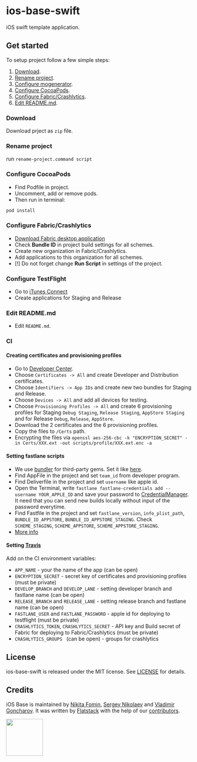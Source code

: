 # ios-base-swift

iOS swift template application.

## Get started

To setup project follow a few simple steps:
 1. [Download][1].
 2. [Rename project][2].
 3. [Configure mogenerator][3].
 4. [Configure CocoaPods][4].
 5. [Configure Fabric/Crashlytics][5].
 6. [Edit README.md][6].

### Download
Download prject as `zip` file.

### Rename project
run `rename-project.command script`

### Configure CocoaPods
* Find Podfile in project.
* Uncomment, add or remove pods.
* Then run in terminal:

```sh
pod install
```

### Configure Fabric/Crashlytics
* [Download Fabric desktop application][13]
* Check **Bundle ID** in project build settings for all schemes.
* Create new organization in Fabric/Crashlytics.
* Add applications to this organization for all schemes.
* [!] Do not forget change **Run Script** in settings of the project.

### Configure TestFlight
* Go to [iTunes Connect][20]
* Create applications for Staging and Release

### Edit README.md
* Edit `README.md`.

### CI

#### Creating certificates and provisioning profiles
* Go to [Developer Center][14]. 
* Choose ```Certificates -> All``` and create Developer and Distribution certificates. 
* Choose ```Identifiers -> App IDs``` and create new two bundles for Staging and Release.
* Choose ```Devices -> All``` and add all devices for testing.
* Choose ```Provisioning Profiles -> All``` and create 6 provisioning profiles for Staging ```Debug Staging```, ```Release Staging```, ```AppStore Staging``` and for Release ```Debug```, ```Release```,  ```AppStore```.
* Download the 2 certificates and the 6 provisioning profiles.
* Copy the files to ```/Certs``` path.
* Encrypting the files via ```openssl aes-256-cbc -k "ENCRYPTION_SECRET" -in Certs/XXX.ext -out scripts/profile/XXX.ext.enc -a```

#### Setting fastlane scripts

* We use [bundler][16] for third-party gems. Set it like [here][17].
* Find AppFile in the project and set ```team_id``` from developer program.
* Find Deliverfile in the project and set ```username``` like apple id. 
* Open the Terminal, write ```fastlane fastlane-credentials add --username YOUR_APPLE_ID``` and save your password to [CredentialManager][18]. It need that you can send new builds locally without input of the password everytime.
* Find Fastfile in the project and set ```fastlane_version```, ```info_plist_path```, ```BUNDLE_ID_APPSTORE```, ```BUNDLE_ID_APPSTORE_STAGING```. 
Check ```SCHEME_STAGING```, ```SCHEME_APPSTORE```, ```SCHEME_APPSTORE_STAGING```.
* [More info][15]

#### Setting [Travis][19] 

Add on the CI environment variables:
* ```APP_NAME``` - your the name of the app (can be open)
* ```ENCRYPTION_SECRET``` - secret key of certificates and provisioning profiles (must be private)
* ```DEVELOP_BRANCH``` and ```DEVELOP_LANE``` - setting developer branch and fastlane name (can be open) 
* ```RELEASE_BRANCH``` and ```RELEASE_LANE``` - setting release branch and fastlane name (can be open)
* ```FASTLANE_USER``` and ```FASTLANE_PASSWORD``` - apple id for deploying to testflight (must be private)
* ```CRASHLYTICS_TOKEN```, ```CRASHLYTICS_SECRET``` - API key and Build secret of Fabric for deploying to Fabric/Crashlytics (must be private)
* ```CRASHLYTICS_GROUPS ``` (can be open) - groups for crashlytics

## License
ios-base-swift is released under the MIT license. See [LICENSE][7] for details.

## Credits

iOS Base is maintained by [Nikita Fomin][8], [Sergey Nikolaev][9] and [Vladimir Goncharov][10].
It was written by [Flatstack][11] with the help of our
[contributors][12].

[<img src="http://www.flatstack.com/logo.svg" width="100"/>][11]

[1]:	#download
[2]:	#rename-project
[3]:	#configure-mogenerator
[4]:	#configure-cocoapods
[5]:	#configure-fabric-crashlytics
[6]:	#edit-readme-md
[7]:	LICENSE
[8]:	http://github.com/nikitafomin
[9]:	https://github.com/NikolaevSergey
[10]:	https://github.com/VladimirGoncharov
[11]:	http://www.flatstack.com
[12]:	https://github.com/fs/ios-base-swift/graphs/contributors
[13]:	https://get.fabric.io
[14]:	https://developer.apple.com/
[15]:	https://docs.fastlane.tools/getting-started/ios/setup/
[16]:	https://bundler.io/
[17]:	https://docs.fastlane.tools/getting-started/ios/setup/#use-a-gemfile
[18]:	https://docs.fastlane.tools/advanced/#adding-credentials
[19]:	https://travis-ci.org
[20]:	https://itunesconnect.apple.com
